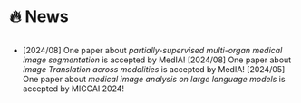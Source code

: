 # 🔥 News
<!-- - *2022.02*: &nbsp;🎉🎉 Lorem ipsum dolor sit amet, consectetur adipiscing elit. Vivamus ornare aliquet ipsum, ac tempus justo dapibus sit amet. 
- *2022.02*: &nbsp;🎉🎉 Lorem ipsum dolor sit amet, consectetur adipiscing elit. Vivamus ornare aliquet ipsum, ac tempus justo dapibus sit amet.  -->

<div class="news-div has-news-scrollbar" style="overflow-y: auto; max-height: 280px; height: auto;">
    <ul class="news-list">
        <!-- <li class="news-item">
            <span class="news-date">[2024/08]</span>
            <span class="news-content"></span>
        </li> -->
        <li class="news-item">
            <span class="news-date">[2024/08]</span>
            <span class="news-content">One paper about <span style="font-style: italic;">partially-supervised multi-organ medical image segmentation</span> is accepted by MedIA!</span>
            <span class="news-date">[2024/08]</span>
            <span class="news-content">One paper about <span style="font-style: italic;">image Translation across modalities</span> is accepted by MedIA!</span>
            <span class="news-date">[2024/05]</span>
            <span class="news-content">One paper about <span style="font-style: italic;">medical image analysis on large language models </span> is accepted by MICCAI 2024!</span>
        </li>
    </ul>
</div>
